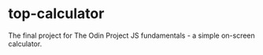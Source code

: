 # top-calculator
The final project for The Odin Project JS fundamentals - a simple on-screen calculator.
